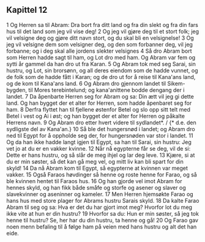 ## Kapittel 12

1 Og Herren sa til Abram: Dra bort fra ditt land og fra din slekt og fra din fars hus til det land som jeg vil vise deg!
2 Og jeg vil gjøre deg til et stort folk; jeg vil velsigne deg og gjøre ditt navn stort, og du skal bli en velsignelse!
3 Og jeg vil velsigne dem som velsigner deg, og den som forbanner deg, vil jeg forbanne; og i deg skal alle jordens slekter velsignes
4 Så dro Abram bort som Herren hadde sagt til ham, og Lot dro med ham. Og Abram var fem og sytti år gammel da han dro ut fra Karan.
5 Og Abram tok med seg Sarai, sin hustru, og Lot, sin brorsønn, og all deres eiendom som de hadde vunnet, og de folk som de hadde fått i Karan; og de dro ut for å reise til Kana'ans land, og de kom til Kana'ans land.
6 Og Abram dro gjennom landet til Sikem-bygden, til Mores terebintelund; og kana'anittene bodde dengang der i landet.
7 Da åpenbarte Herren seg for Abram og sa: Din ætt vil jeg gi dette land. Og han bygget der et alter for Herren, som hadde åpenbaret seg for ham.
8 Derfra flyttet han til fjellene østenfor Betel og slo opp sitt telt med Betel i vest og Ai i øst; og han bygget der et alter for Herren og påkalte Herrens navn.
9 Og Abram dro etter hvert videre til sydlandet*. / {* d.e. den sydligste del av Kana'an.}
10 Så ble det hungersnød i landet; og Abram dro ned til Egypt for å oppholde seg der, for hungersnøden var stor i landet.
11 Og da han ikke hadde langt igjen til Egypt, sa han til Sarai, sin hustru: Jeg vet jo at du er en vakker kvinne.
12 Når nå egypterne får se deg, vil de si: Dette er hans hustru, og så slår de meg ihjel og lar deg leve.
13 Kjære, si at du er min søster, så det kan gå meg vel, og mitt liv kan bli spart for din skyld!
14 Da nå Abram kom til Egypt, så egypterne at kvinnen var meget vakker.
15 Også Faraos høvdinger så henne og roste henne for Farao, og så ble kvinnen hentet til Faraos hus.
16 Og han gjorde vel imot Abram for hennes skyld, og han fikk både småfe og storfe og asener og slaver og slavekvinner og aseninner og kameler.
17 Men Herren hjemsøkte Farao og hans hus med store plager for Abrams hustru Sarais skyld.
18 Da kalte Farao Abram til seg og sa: Hva er det du har gjort imot meg? Hvorfor lot du meg ikke vite at hun er din hustru?
19 Hvorfor sa du: Hun er min søster, så jeg tok henne til hustru? Se, her har du din hustru, ta henne og gå!
20 Og Farao gav noen menn befaling til å følge ham på veien med hans hustru og alt det han eide.
